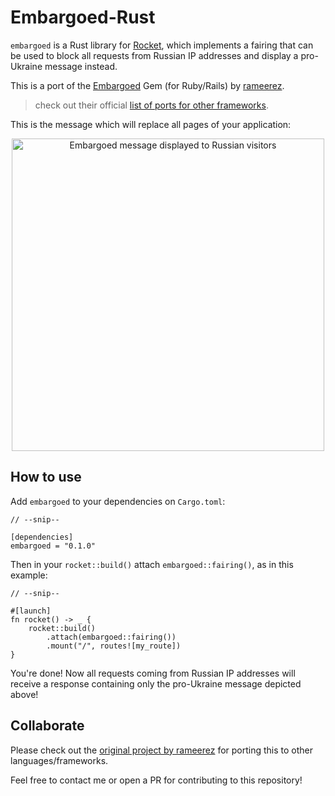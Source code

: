 # Embargoed-Rust
`embargoed` is a Rust library for [Rocket](https://rocket.rs/), which implements a fairing that can be used to block all requests from Russian IP addresses and display a pro-Ukraine message instead.

This is a port of the [Embargoed](https://github.com/rameerez/embargoed) Gem (for Ruby/Rails) by [rameerez](https://github.com/rameerez).
> check out their official [list of ports for other frameworks](https://github.com/rameerez/embargoed-list).

This is the message which will replace all pages of your application:

<p align="center">
  <img src="https://github.com/rameerez/embargoed/blob/main/public/embargoed-message.jpg?raw=true" alt="Embargoed message displayed to Russian visitors" width="500"/>
</p>

## How to use
Add `embargoed` to your dependencies on `Cargo.toml`:
```
// --snip--

[dependencies]
embargoed = "0.1.0"
```

Then in your `rocket::build()` attach `embargoed::fairing()`, as in this example:
```
// --snip--

#[launch]
fn rocket() -> _ {
    rocket::build()
        .attach(embargoed::fairing())
        .mount("/", routes![my_route])
}
```

You're done! Now all requests coming from Russian IP addresses will receive a response containing only the pro-Ukraine message depicted above!

## Collaborate
Please check out the [original project by rameerez](https://github.com/rameerez/embargoed) for porting this to other languages/frameworks.

Feel free to contact me or open a PR for contributing to this repository!
